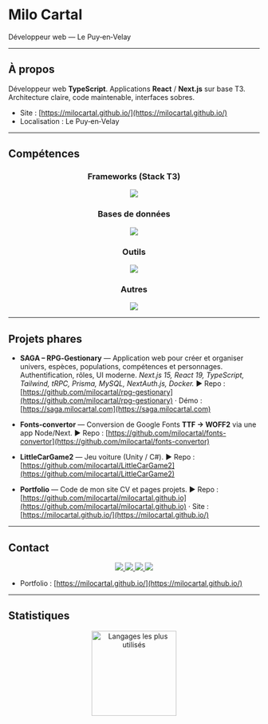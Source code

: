 # Milo Cartal

Développeur web — Le Puy‑en‑Velay

---

## À propos

Développeur web **TypeScript**. Applications **React** / **Next.js** sur base T3. Architecture claire, code maintenable, interfaces sobres.

* Site : [https://milocartal.github.io/](https://milocartal.github.io/)
* Localisation : Le Puy‑en‑Velay

---

## Compétences

<h3 align="center">Frameworks (Stack T3)</h3>

<p align="center">
  <a href="https://create.t3.gg/" target="_blank">
    <img src="https://skillicons.dev/icons?i=nextjs,react,tailwind,ts,prisma" />
  </a>
</p>

<h3 align="center">Bases de données</h3>

<p align="center">
    <img src="https://skillicons.dev/icons?i=mysql,sqlite,postgresql,redis" />
</p>

<h3 align="center">Outils</h3>

<p align="center">
    <img src="https://skillicons.dev/icons?i=github,git,docker,figma,vscode,pnpm" />
</p>

<h3 align="center">Autres</h3>

<p align="center">
    <img src="https://skillicons.dev/icons?i=html,css,js,nodejs,cs,cpp,unity,visualstudio,redis" />
</p>

---

## Projets phares

* **SAGA – RPG‑Gestionary** — Application web pour créer et organiser univers, espèces, populations, compétences et personnages. Authentification, rôles, UI moderne. *Next.js 15, React 19, TypeScript, Tailwind, tRPC, Prisma, MySQL, NextAuth.js, Docker.*
  ▶︎ Repo : [https://github.com/milocartal/rpg-gestionary](https://github.com/milocartal/rpg-gestionary) · Démo : [https://saga.milocartal.com](https://saga.milocartal.com)

* **Fonts‑convertor** — Conversion de Google Fonts **TTF → WOFF2** via une app Node/Next.
  ▶︎ Repo : [https://github.com/milocartal/fonts-convertor](https://github.com/milocartal/fonts-convertor)

* **LittleCarGame2** — Jeu voiture (Unity / C#).
  ▶︎ Repo : [https://github.com/milocartal/LittleCarGame2](https://github.com/milocartal/LittleCarGame2)

* **Portfolio** — Code de mon site CV et pages projets.
  ▶︎ Repo : [https://github.com/milocartal/milocartal.github.io](https://github.com/milocartal/milocartal.github.io) · Site : [https://milocartal.github.io/](https://milocartal.github.io/)

---

## Contact

<p align="center">
  <a href="https://www.linkedin.com/in/milo-cartal-43510ouides" target="_blank">
    <img src="https://skillicons.dev/icons?i=linkedin" />
  </a>
  <a href="https://www.instagram.com/milo.cartal/" target="_blank">
    <img src="https://skillicons.dev/icons?i=instagram" />
  </a>
  <a href="https://twitter.com/MiloCartal" target="_blank">
    <img src="https://skillicons.dev/icons?i=twitter" />
  </a>
  <a href="mailto:milo.cartal.pro@gmail.com">
    <img src="https://skillicons.dev/icons?i=gmail" />
  </a>
</p>

* Portfolio : [https://milocartal.github.io/](https://milocartal.github.io/)

---

## Statistiques

<p align="center">
  <img height="170" src="https://github-readme-stats.vercel.app/api/top-langs/?username=milocartal&layout=compact&theme=dark&hide_border=true" alt="Langages les plus utilisés"/>
</p>
